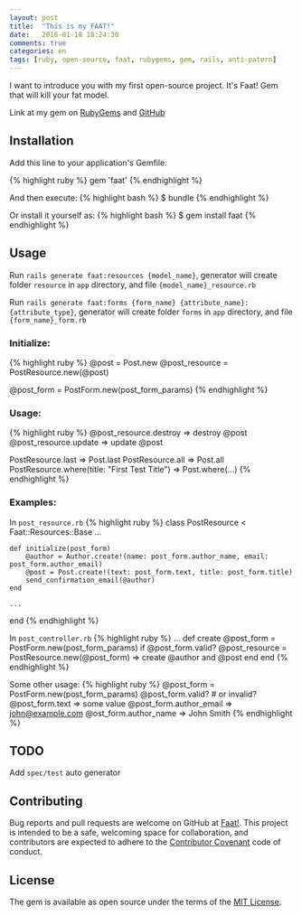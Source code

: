 ```yaml
---
layout: post
title:  "This is my FAAT!"
date:   2016-01-18 18:24:30
comments: true
categories: en
tags: [ruby, open-source, faat, rubygems, gem, rails, anti-patern]
---
```

I want to introduce you with my first open-source project. It's Faat! Gem that will kill your fat model.

Link at my gem on [RubyGems](https://rubygems.org/gems/faat) and [GitHub](https://github.com/xo8bit/faat)

## Installation

Add this line to your application's Gemfile:

{% highlight ruby %}
gem 'faat'
{% endhighlight %}

And then execute:
{% highlight bash %}
$ bundle
{% endhighlight %}

Or install it yourself as:
{% highlight bash %}
$ gem install faat
{% endhighlight %}

## Usage

Run `rails generate faat:resources {model_name}`,
generator will create folder `resource` in `app` directory, and file `{model_name}_resource.rb`

Run `rails generate faat:forms {form_name} {attribute_name}:{attribute_type}`,
generator will create folder `forms` in `app` directory, and file `{form_name}_form.rb`

### Initialize:
{% highlight ruby %}
@post = Post.new
@post_resource = PostResource.new(@post)

@post_form = PostForm.new(post_form_params)
{% endhighlight %}

### Usage:
{% highlight ruby %}
@post_resource.destroy  => destroy @post
@post_resource.update   => update @post

PostResource.last     => Post.last
PostResource.all      => Post.all
PostResource.where(title: "First Test Title") => Post.where(...)
{% endhighlight %}

### Examples:


In `post_resource.rb`
{% highlight ruby %}
class PostResource < Faat::Resources::Base
    ...

    def initialize(post_form)
        @author = Author.create!(name: post_form.author_name, email: post_form.author_email)
        @post = Post.create!(text: post_form.text, title: post_form.title)
        send_confirmation_email(@author)
    end

    ...
end
{% endhighlight %}

In `post_controller.rb`
{% highlight ruby %}
...
def create
    @post_form = PostForm.new(post_form_params)
    if @post_form.valid?
        @post_resource = PostResource.new(@post_form) => create @author and @post
    end
end
{% endhighlight %}

Some other usage:
{% highlight ruby %}
@post_form = PostForm.new(post_form_params)
@post_form.valid? # or invalid?
@post_form.text => some value
@post_form.author_email => john@example.com
@ost_form.author_name => John Smith
{% endhighlight %}
## TODO

Add `spec/test` auto generator


## Contributing

Bug reports and pull requests are welcome on GitHub at [Faat!](https://github.com/xo8bit/faat). This project is intended to be a safe, welcoming space for collaboration, and contributors are expected to adhere to the [Contributor Covenant](http://contributor-covenant.org) code of conduct.


## License

The gem is available as open source under the terms of the [MIT License](http://opensource.org/licenses/MIT).
